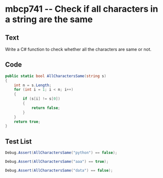 # mbcp741 -- Check if all characters in a string are the same

## Text

Write a C# function to check whether all the characters are same or not.

## Code

```csharp
public static bool AllCharactersSame(string s) 
{
    int n = s.Length;
    for (int i = 1; i < n; i++) 
    {
        if (s[i] != s[0]) 
        {
            return false;
        }
    }
    return true;
}
```

## Test List

```csharp
Debug.Assert(AllCharactersSame("python") == false);
```

```csharp
Debug.Assert(AllCharactersSame("aaa") == true);
```

```csharp
Debug.Assert(AllCharactersSame("data") == false);
```
